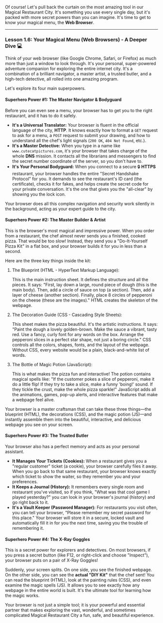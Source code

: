 Of course! Let's pull back the curtain on the most amazing tool in our Magical Restaurant City. It's something you use every single day, but it's packed with more secret powers than you can imagine. It's time to get to know your magical menu, the **Web Browser**.

---

### **Lesson 1.6: Your Magical Menu (Web Browsers) - A Deeper Dive 💻**

Think of your web browser (like Google Chrome, Safari, or Firefox) as much more than just a window to look through. It's your personal, super-powered adventure companion for exploring the entire internet city. It's a combination of a brilliant navigator, a master artist, a trusted butler, and a high-tech detective, all rolled into one amazing program.

Let's explore its four main superpowers.

#### **Superhero Power #1: The Master Navigator & Bodyguard**

Before you can even see a menu, your browser has to get you to the right restaurant, and it has to do it safely.

- **It's a Universal Translator:** Your browser is fluent in the official language of the city, **HTTP**. It knows exactly how to format a `GET` request to ask for a menu, a `POST` request to submit your drawing, and how to understand all the chef's light signals (`200 OK`, `404 Not Found`, etc.).
- **It's a Master Detective:** When you type in a name like `www.cutecatpictures.com`, it's your browser that takes charge of the whole **DNS** mission. It contacts all the librarians and messengers to find the secret number coordinate of the server, so you don't have to.
- **It's Your Personal Bodyguard:** When you connect to a secure 🔒 **HTTPS** restaurant, your browser handles the entire "Secret Handshake Protocol" for you. It demands to see the restaurant's ID card (the certificate), checks it for fakes, and helps create the secret code for your private conversation. It's the one that gives you the "all-clear" by showing you the lock icon.

Your browser does all this complex navigation and security work silently in the background, acting as your expert guide to the city.

#### **Superhero Power #2: The Master Builder & Artist**

This is the browser's most magical and impressive power. When you order from a restaurant, the chef almost never sends you a finished, cooked pizza. That would be too slow! Instead, they send you a "Do-It-Yourself Pizza Kit" in a flat box, and your browser builds it for you in less than a second.

Here are the three key things inside the kit:

1. The Blueprint (HTML - HyperText Markup Language):
    
    This is the main instruction sheet. It defines the structure and all the pieces. It says: "First, lay down a large, round piece of dough (this is the main body). Then, add a circle of sauce on top (a section). Then, add a layer of cheese (another section). Finally, place 8 circles of pepperoni on the cheese (these are the images)." HTML creates the skeleton of the webpage.
    
2. The Decoration Guide (CSS - Cascading Style Sheets):
    
    This sheet makes the pizza beautiful. It's the artistic instructions. It says: "Paint the dough a lovely golden-brown. Make the sauce a vibrant, tasty red. Use a fancy, curly font for any words on the box. Arrange the pepperoni slices in a perfect star shape, not just a boring circle." CSS controls all the colors, shapes, fonts, and the layout of the webpage. Without CSS, every website would be a plain, black-and-white list of words.
    
3. The Bottle of Magic Potion (JavaScript):
    
    This is what makes the pizza fun and interactive! The potion contains magical spells like: "If the customer pokes a slice of pepperoni, make it do a little flip! If they try to take a slice, make a funny 'boing!' sound. If they tickle the crust, make the whole pizza sparkle!" JavaScript adds all the animations, games, pop-up alerts, and interactive features that make a webpage feel alive.
    

Your browser is a master craftsman that can take these three things—the blueprint (HTML), the decorations (CSS), and the magic potion (JS)—and instantly assemble them into the beautiful, interactive, and delicious webpage you see on your screen.

#### **Superhero Power #3: The Trusted Butler**

Your browser also has a perfect memory and acts as your personal assistant.

- **It Manages Your Tickets (Cookies):** When a restaurant gives you a "regular customer" ticket (a cookie), your browser carefully files it away. When you go back to that same restaurant, your browser knows exactly which ticket to show the waiter, so they remember you and your preferences.
- **It Keeps a Journal (History):** It remembers every single room and restaurant you've visited, so if you think, "What was that cool game I played yesterday?" you can look in your browser's journal (history) and go right back to it.
- **It's a Vault Keeper (Password Manager):** For restaurants you visit often, you can tell your browser, "Please remember my secret password for this place." Your browser will store it in a secure, locked vault and automatically fill it in for you the next time, saving you the trouble of remembering it.

#### **Superhero Power #4: The X-Ray Goggles**

This is a secret power for explorers and detectives. On most browsers, if you press a secret button (like F12, or right-click and choose "Inspect"), your browser puts on a pair of X-Ray Goggles!

Suddenly, your screen splits. On one side, you see the finished webpage. On the other side, you can see the **actual "DIY Kit"** that the chef sent! You can read the blueprint (HTML), look at the painting rules (CSS), and even examine the magic spells (JS). It allows you to see exactly how any webpage in the entire world is built. It's the ultimate tool for learning how the magic works.

Your browser is not just a simple tool; it is your powerful and essential partner that makes exploring the vast, wonderful, and sometimes complicated Magical Restaurant City a fun, safe, and beautiful experience.